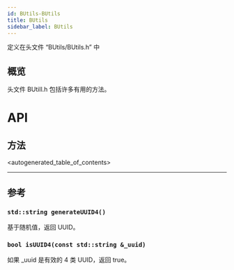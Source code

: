 ```yaml
---
id: BUtils-BUtils
title: BUtils
sidebar_label: BUtils
---
```

定义在头文件 “BUtils/BUtils.h” 中

## 概览

头文件 BUtill.h 包括许多有用的方法。

# API

## 方法

<autogenerated_table_of_contents>

* * *

## 参考

### `std::string generateUUID4()`

基于随机值，返回 UUID。

### `bool isUUID4(const std::string &_uuid)`

如果 _uuid 是有效的 4 类 UUID，返回 true。